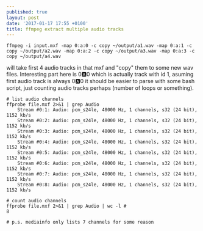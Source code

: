 ```yaml
---
published: true
layout: post
date: '2017-01-17 17:55 +0100'
title: ffmpeg extract multiple audio tracks
---
```

    ffmpeg -i input.mxf -map 0:a:0 -c copy ~/output/a1.wav -map 0:a:1 -c copy ~/output/a2.wav -map 0:a:2 -c copy ~/output/a3.wav -map 0:a:3 -c copy ~/output/a4.wav
    
will take first 4 audio tracks in that mxf and "copy" them to some new wav files. Interesting part here is 0:a:0 which is actually track with id 1, asuming first audio track is always 0:a:0 it should be easier to parse with some bash script, just counting audio tracks perhaps (number of loops or something).

    # list audio channels
    ffprobe file.mxf 2>&1 | grep Audio
        Stream #0:1: Audio: pcm_s24le, 48000 Hz, 1 channels, s32 (24 bit), 1152 kb/s
        Stream #0:2: Audio: pcm_s24le, 48000 Hz, 1 channels, s32 (24 bit), 1152 kb/s
        Stream #0:3: Audio: pcm_s24le, 48000 Hz, 1 channels, s32 (24 bit), 1152 kb/s
        Stream #0:4: Audio: pcm_s24le, 48000 Hz, 1 channels, s32 (24 bit), 1152 kb/s
        Stream #0:5: Audio: pcm_s24le, 48000 Hz, 1 channels, s32 (24 bit), 1152 kb/s
        Stream #0:6: Audio: pcm_s24le, 48000 Hz, 1 channels, s32 (24 bit), 1152 kb/s
        Stream #0:7: Audio: pcm_s24le, 48000 Hz, 1 channels, s32 (24 bit), 1152 kb/s
        Stream #0:8: Audio: pcm_s24le, 48000 Hz, 1 channels, s32 (24 bit), 1152 kb/s
    
    # count audio channels
    ffprobe file.mxf 2>&1 | grep Audio | wc -l #
    8
    
    # p.s. mediainfo only lists 7 channels for some reason


